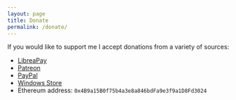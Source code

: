 ```yaml
---
layout: page
title: Donate
permalink: /donate/
---
```


If you would like to support me I accept donations from a variety of sources:

- [LibreaPay](https://liberapay.com/TingPing/donate)
- [Patreon](https://www.patreon.com/tingping)
- [PayPal](https://www.paypal.com/cgi-bin/webscr?cmd=_s-xclick&hosted_button_id=AUHBN4MDWNJAG)
- [Windows Store](https://www.microsoft.com/en-us/store/p/hexchat/9nrrbgttm4j2)
- Ethereum address: `0x4B9a15B0f75b4a3e8a846bdFa9e3f9a1D8Fd3024`
